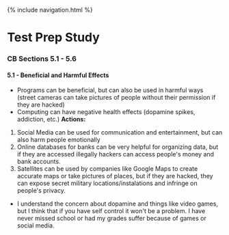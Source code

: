 {% include navigation.html %}

# Test Prep Study

### CB Sections 5.1 - 5.6

#### 5.1 - Beneficial and Harmful Effects

- Programs can be beneficial, but can also be used in harmful ways (street cameras can take pictures of people without their permission if they are hacked)
- Computing can have negative health effects (dopamine spikes, addiction, etc.)
**Actions:**
1. Social Media can be used for communication and entertainment, but can also harm people emotionally
2. Online databases for banks can be very helpful for organizing data, but if they are accessed illegally hackers can access people's money and bank accounts.
3. Satellites can be used by companies like Google Maps to create accurate maps or  take pictures of places, but if they are hacked, they can expose secret military locations/instalations and infringe on people's privacy.
- I understand the concern about dopamine and things like video games, but I think that if you have self control it won't be a problem. I have never missed school or had my grades suffer because of games or social media.
